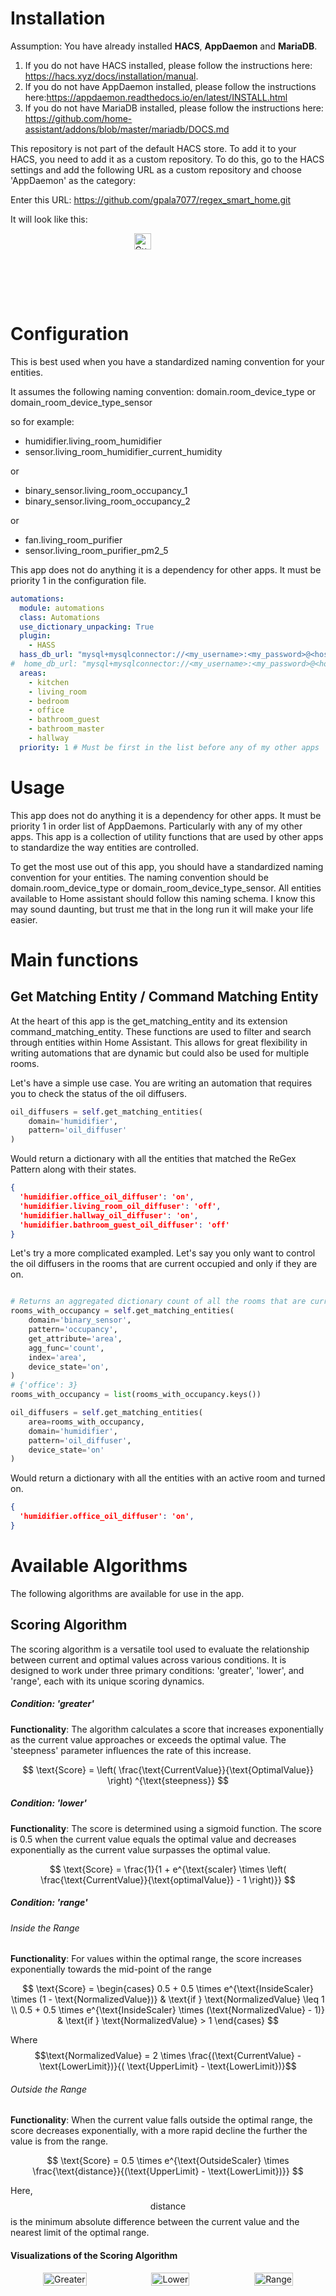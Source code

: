 # Installation

Assumption: You have already installed **HACS**, **AppDaemon** and **MariaDB**.
1. If you do not have HACS installed, please follow the instructions here: https://hacs.xyz/docs/installation/manual.
2. If you do not have AppDaemon installed, please follow the instructions here:https://appdaemon.readthedocs.io/en/latest/INSTALL.html
3. If you do not have MariaDB installed, please follow the instructions here: https://github.com/home-assistant/addons/blob/master/mariadb/DOCS.md


This repository is not part of the default HACS store. To add it to your HACS, you need to add it as a
custom repository. To do this, go to the HACS settings and add the following URL as a custom repository and choose
'AppDaemon' as the category:

Enter this URL: https://github.com/gpala7077/regex_smart_home.git

It will look like this:
  <div style="display: flex; justify-content: space-around;">
  <div><img src="/apps/static/custom_repository.png" alt="Custom Repo" style="width: 50%; max-width: 500px;"/></div>
  </div>



# Configuration
This is best used when you have a standardized naming convention for your entities. 

It assumes the following naming convention:
domain.room_device_type
or 
domain_room_device_type_sensor

so for example:
- humidifier.living_room_humidifier
- sensor.living_room_humidifier_current_humidity

or
- binary_sensor.living_room_occupancy_1
- binary_sensor.living_room_occupancy_2

or 
- fan.living_room_purifier
- sensor.living_room_purifier_pm2_5


This app does not do anything it is a dependency for other apps. It must be priority 1 in 
the configuration file. 

```yaml
automations:
  module: automations
  class: Automations
  use_dictionary_unpacking: True
  plugin:
    - HASS
  hass_db_url: "mysql+mysqlconnector://<my_username>:<my_password>@<host_ip>:3306/ha_db?charset=utf8mb4&collation=utf8mb4_unicode_ci"
#  home_db_url: "mysql+mysqlconnector://<my_username>:<my_password>@<host_ip>:3306/home_db?charset=utf8mb4&collation=utf8mb4_unicode_ci"
  areas:
    - kitchen
    - living_room
    - bedroom
    - office
    - bathroom_guest
    - bathroom_master
    - hallway
  priority: 1 # Must be first in the list before any of my other apps
```

# Usage
This app does not do anything it is a dependency for other apps. It must be priority 1 in order list of AppDaemons. 
Particularly with any of my other apps. This app is a collection of utility functions that are used by other apps to 
standardize the way entities are controlled. 

To get the most use out of this app, you should have a standardized naming convention for your entities. The naming 
convention should be domain.room_device_type or domain_room_device_type_sensor. All entities available to Home assistant
should follow this naming schema. I know this may sound daunting, but trust me that in the long run it will make your
life easier.  

# Main functions

## Get Matching Entity / Command Matching Entity

At the heart of this app is the get_matching_entity and its extension command_matching_entity. These functions are used
to filter and search through entities within Home Assistant. This allows for great flexibility in writing automations 
that are dynamic but could also be used for multiple rooms. 

Let's have a simple use case. You are writing an automation that requires you to check the status of the oil diffusers.
```python
oil_diffusers = self.get_matching_entities(
    domain='humidifier',
    pattern='oil_diffuser'
)

```
Would return a dictionary with all the entities that matched the ReGex Pattern along with their states.
```json
{
  'humidifier.office_oil_diffuser': 'on', 
  'humidifier.living_room_oil_diffuser': 'off', 
  'humidifier.hallway_oil_diffuser': 'on', 
  'humidifier.bathroom_guest_oil_diffuser': 'off'
}
```

Let's try a more complicated exampled. Let's say you only want to control the oil diffusers in the rooms that are 
current occupied and only if they are on.
```python

# Returns an aggregated dictionary count of all the rooms that are currently occupied
rooms_with_occupancy = self.get_matching_entities(
    domain='binary_sensor',
    pattern='occupancy',
    get_attribute='area',
    agg_func='count',
    index='area',
    device_state='on',
)
# {'office': 3}
rooms_with_occupancy = list(rooms_with_occupancy.keys())

oil_diffusers = self.get_matching_entities(
    area=rooms_with_occupancy,
    domain='humidifier',
    pattern='oil_diffuser',
    device_state='on'
)

```

Would return a dictionary with all the entities with an active room and turned on.
```json
{
  'humidifier.office_oil_diffuser': 'on', 
}
```


# Available Algorithms
The following algorithms are available for use in the app.

## Scoring Algorithm

The scoring algorithm is a versatile tool used to evaluate the relationship between current and optimal values across
various conditions. It is designed to work under three primary conditions: 'greater', 'lower', and 'range', each with
its unique scoring dynamics.

##### Condition: 'greater'

**Functionality**: The algorithm calculates a score that increases exponentially as the current value approaches or
exceeds the optimal value. The 'steepness' parameter influences the rate of this increase.

$$ \text{Score} = \left( \frac{\text{CurrentValue}}{\text{OptimalValue}} \right) ^{\text{steepness}} $$

##### Condition: 'lower'

**Functionality**: The score is determined using a sigmoid function. The score is 0.5 when the
current value equals the optimal value and decreases exponentially as the current value surpasses the optimal value.

$$ \text{Score} = \frac{1}{1 + e^{\text{scaler} \times \left( \frac{\text{CurrentValue}}{\text{optimalValue}} - 1
\right)}} $$

##### Condition: 'range'

###### Inside the Range

**Functionality**: For values within the optimal range, the score increases exponentially towards the mid-point of the
range

$$
\text{Score} =
\begin{cases}
0.5 + 0.5 \times e^{\text{InsideScaler} \times (1 - \text{NormalizedValue})} & \text{if } \text{NormalizedValue}
\leq 1 \\
0.5 + 0.5 \times e^{\text{InsideScaler} \times (\text{NormalizedValue} - 1)} & \text{if }
\text{NormalizedValue} > 1
\end{cases}
$$

Where $$\text{NormalizedValue} = 2 \times \frac{(\text{CurrentValue} - \text{LowerLimit})}{(
\text{UpperLimit} - \text{LowerLimit})}$$

###### Outside the Range

**Functionality**: When the current value falls outside the optimal range, the score decreases exponentially, with a
more
rapid decline the further the value is from the range.

$$
\text{Score} = 0.5 \times e^{\text{OutsideScaler} \times \frac{\text{distance}}{(\text{UpperLimit} -
\text{LowerLimit})}}
$$

Here, $$\text{distance}$$ is the minimum absolute difference between the current value and the nearest limit of the
optimal range.

#### Visualizations of the Scoring Algorithm

  <div style="display: flex; justify-content: space-around;">
  <div><img src="apps/static/greater.png" alt="Greater" style="width: 100%; max-width: 500px;"/></div>
  <div><img src="apps/static/lower.png" alt="Lower" style="width: 100%; max-width: 500px;"/></div>
  <div><img src="apps/static/range.png" alt="Range" style="width: 100%; max-width: 500px;"/></div>
  </div>
